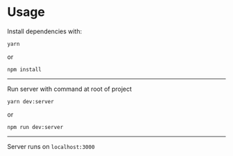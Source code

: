 # Usage
Install dependencies with:
```shell
yarn
```
or
```shell
npm install
```
------
Run server with command at root of project
```shell
yarn dev:server
```
or
```shell
npm run dev:server
```
------
Server runs on `localhost:3000`
